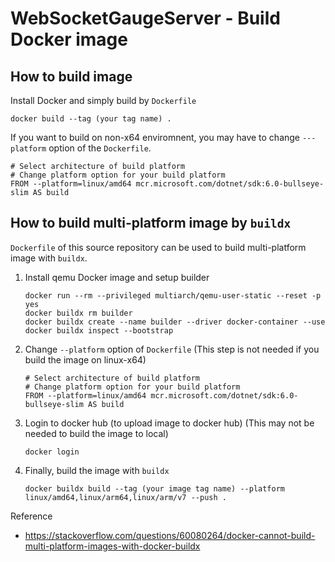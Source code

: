 # WebSocketGaugeServer - Build Docker image

## How to build image
Install Docker and simply build by `Dockerfile`
```
docker build --tag (your tag name) .
```
If you want to build on non-x64 enviromnent, you may have to change `---platform` option of the `Dockerfile`.
```Docker
# Select architecture of build platform
# Change platform option for your build platform
FROM --platform=linux/amd64 mcr.microsoft.com/dotnet/sdk:6.0-bullseye-slim AS build
```

## How to build multi-platform image by `buildx`
`Dockerfile` of this source repository can be used to build multi-platform image with `buildx`.

1.  Install qemu Docker image and setup builder
    ```Docker
    docker run --rm --privileged multiarch/qemu-user-static --reset -p yes
    docker buildx rm builder
    docker buildx create --name builder --driver docker-container --use
    docker buildx inspect --bootstrap
    ```
2.  Change `--platform` option of `Dockerfile` (This step is not needed if you build the image on linux-x64)
    ```Docker
    # Select architecture of build platform
    # Change platform option for your build platform
    FROM --platform=linux/amd64 mcr.microsoft.com/dotnet/sdk:6.0-bullseye-slim AS build
    ```
3.  Login to docker hub (to upload image to docker hub)
    (This may not be needed to build the image to local)
    ```
    docker login
    ```
4.  Finally, build the image with `buildx`
    ```
    docker buildx build --tag (your image tag name) --platform linux/amd64,linux/arm64,linux/arm/v7 --push .
    ```
Reference
* https://stackoverflow.com/questions/60080264/docker-cannot-build-multi-platform-images-with-docker-buildx
